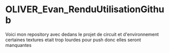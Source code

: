 # OLIVER_Evan_RenduUtilisationGithub
Voici mon repository avec dedans le projet de circuit et d'environnement
certaines textures etait trop lourdes pour push donc elles seront manquantes
